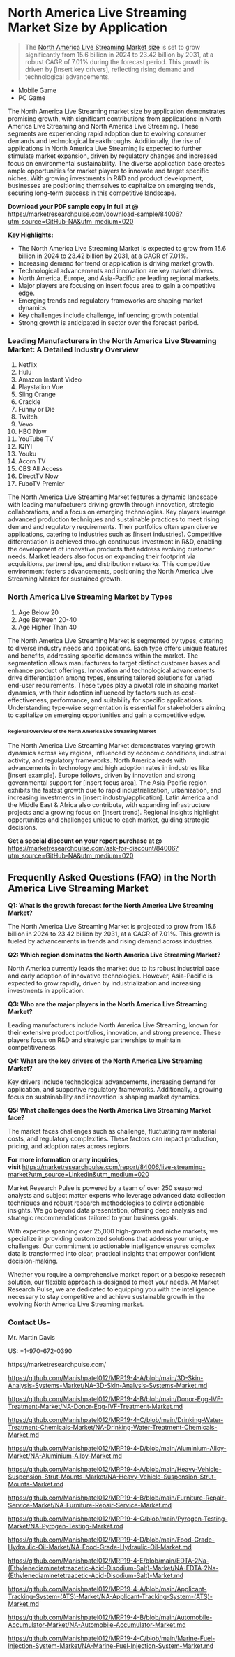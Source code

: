 <h1>North America Live Streaming Market&nbsp;Size by Application</h1><blockquote><p>The <a href="https://marketresearchpulse.com/download-sample/84006?utm_source=GitHub-NA&amp;utm_medium=020">North America Live Streaming Market size</a> is set to grow significantly from 15.6 billion in 2024 to 23.42 billion by 2031, at a robust CAGR of 7.01% during the forecast period. This growth is driven by [insert key drivers], reflecting rising demand and technological advancements.</p></blockquote><ul><li>Mobile Game <li> PC Game</li></ul><p>The North America Live Streaming market size by application demonstrates promising growth, with significant contributions from applications in North America Live Streaming and North America Live Streaming. These segments are experiencing rapid adoption due to evolving consumer demands and technological breakthroughs. Additionally, the rise of applications in North America Live Streaming is expected to further stimulate market expansion, driven by regulatory changes and increased focus on environmental sustainability. The diverse application base creates ample opportunities for market players to innovate and target specific niches. With growing investments in R&D and product development, businesses are positioning themselves to capitalize on emerging trends, securing long-term success in this competitive landscape.</p><p><strong>Download your PDF sample copy in full at @ </strong><a href="https://marketresearchpulse.com/download-sample/84006?utm_source=GitHub-NA&amp;utm_medium=020">https://marketresearchpulse.com/download-sample/84006?utm_source=GitHub-NA&amp;utm_medium=020</a></p><p><strong>Key Highlights: </strong></p><ul><li>The North America Live Streaming Market is expected to grow from 15.6 billion in 2024 to 23.42 billion by 2031, at a CAGR of 7.01%.</li><li>Increasing demand for trend or application is driving market growth.</li><li>Technological advancements and innovation are key market drivers.</li><li>North America, Europe, and Asia-Pacific are leading regional markets.</li><li>Major players are focusing on insert focus area to gain a competitive edge.</li><li>Emerging trends and regulatory frameworks are shaping market dynamics.</li><li>Key challenges include challenge, influencing growth potential.</li><li>Strong growth is anticipated in sector over the forecast period.</li></ul><h3>Leading Manufacturers in the North America Live Streaming Market: A Detailed Industry Overview</h3><ol><li>Netflix</li><li>Hulu</li><li>Amazon Instant Video</li><li>Playstation Vue</li><li>Sling Orange</li><li>Crackle</li><li>Funny or Die</li><li>Twitch</li><li>Vevo</li><li>HBO Now</li><li>YouTube TV</li><li>IQIYI</li><li>Youku</li><li>Acorn TV</li><li>CBS All Access</li><li>DirectTV Now</li><li>FuboTV Premier</li></ol><div class="flex max-w-full flex-col flex-grow"><div class="min-h-8 text-message flex w-full flex-col items-end gap-2 whitespace-normal break-words [.text-message+&amp;]:mt-5" dir="auto" data-message-author-role="assistant" data-message-id="fd8432e4-4910-450d-b182-61b7bfb0a01f" data-message-model-slug="gpt-4o"><div class="flex w-full flex-col gap-1 empty:hidden first:pt-[3px]"><div class="markdown prose w-full break-words dark:prose-invert light"><p>The North America Live Streaming Market features a dynamic landscape with leading manufacturers driving growth through innovation, strategic collaborations, and a focus on emerging technologies. Key players leverage advanced production techniques and sustainable practices to meet rising demand and regulatory requirements. Their portfolios often span diverse applications, catering to industries such as [insert industries]. Competitive differentiation is achieved through continuous investment in R&amp;D, enabling the development of innovative products that address evolving customer needs. Market leaders also focus on expanding their footprint via acquisitions, partnerships, and distribution networks. This competitive environment fosters advancements, positioning the North America Live Streaming Market for sustained growth.</p></div></div></div></div><h3>North America Live Streaming Market by Types</h3><ol><li>Age Below 20 <li> Age Between 20-40 <li> Age Higher Than 40</li></ol><div class="flex max-w-full flex-col flex-grow"><div class="min-h-8 text-message flex w-full flex-col items-end gap-2 whitespace-normal break-words [.text-message+&amp;]:mt-5" dir="auto" data-message-author-role="assistant" data-message-id="084470be-0bb7-4664-bddf-5156b4f41249" data-message-model-slug="gpt-4o-mini"><div class="flex w-full flex-col gap-1 empty:hidden first:pt-[3px]"><div class="markdown prose w-full break-words dark:prose-invert light"><p>The North America Live Streaming Market is segmented by types, catering to diverse industry needs and applications. Each type offers unique features and benefits, addressing specific demands within the market. The segmentation allows manufacturers to target distinct customer bases and enhance product offerings. Innovation and technological advancements drive differentiation among types, ensuring tailored solutions for varied end-user requirements. These types play a pivotal role in shaping market dynamics, with their adoption influenced by factors such as cost-effectiveness, performance, and suitability for specific applications. Understanding type-wise segmentation is essential for stakeholders aiming to capitalize on emerging opportunities and gain a competitive edge.</p></div></div></div></div><h3><span style="font-size: 11px;">Regional Overview of the North America Live Streaming Market</span></h3><div class="flex max-w-full flex-col flex-grow"><div class="min-h-8 text-message flex w-full flex-col items-end gap-2 whitespace-normal break-words [.text-message+&amp;]:mt-5" dir="auto" data-message-author-role="assistant" data-message-id="e9038762-ce64-4e30-91c9-9bd413514231" data-message-model-slug="gpt-4o-mini"><div class="flex w-full flex-col gap-1 empty:hidden first:pt-[3px]"><div class="markdown prose w-full break-words dark:prose-invert light"><p>The North America Live Streaming Market demonstrates varying growth dynamics across key regions, influenced by economic conditions, industrial activity, and regulatory frameworks. North America leads with advancements in technology and high adoption rates in industries like [insert example]. Europe follows, driven by innovation and strong governmental support for [insert focus area]. The Asia-Pacific region exhibits the fastest growth due to rapid industrialization, urbanization, and increasing investments in [insert industry/application]. Latin America and the Middle East &amp; Africa also contribute, with expanding infrastructure projects and a growing focus on [insert trend]. Regional insights highlight opportunities and challenges unique to each market, guiding strategic decisions.</p></div></div></div></div><p><strong>Get a special discount on your report purchase at @ </strong><a href="https://marketresearchpulse.com/ask-for-discount/84006?utm_source=GitHub-NA&amp;utm_medium=020">https://marketresearchpulse.com/ask-for-discount/84006?utm_source=GitHub-NA&amp;utm_medium=020</a></p><h2>Frequently Asked Questions (FAQ) in the North America Live Streaming Market</h2><p><strong>Q1: What is the growth forecast for the North America Live Streaming Market?</strong></p><p>The North America Live Streaming Market is projected to grow from 15.6 billion in 2024 to 23.42 billion by 2031, at a CAGR of 7.01%. This growth is fueled by advancements in trends and rising demand across industries.</p><p><strong>Q2: Which region dominates the North America Live Streaming Market?</strong></p><p>North America currently leads the market due to its robust industrial base and early adoption of innovative technologies. However, Asia-Pacific is expected to grow rapidly, driven by industrialization and increasing investments in application.</p><p><strong>Q3: Who are the major players in the North America Live Streaming Market?</strong></p><p>Leading manufacturers include North America Live Streaming, known for their extensive product portfolios, innovation, and strong presence. These players focus on R&amp;D and strategic partnerships to maintain competitiveness.</p><p><strong>Q4: What are the key drivers of the North America Live Streaming Market?</strong></p><p>Key drivers include technological advancements, increasing demand for application, and supportive regulatory frameworks. Additionally, a growing focus on sustainability and innovation is shaping market dynamics.</p><p><strong>Q5: What challenges does the North America Live Streaming Market face?</strong></p><p>The market faces challenges such as challenge, fluctuating raw material costs, and regulatory complexities. These factors can impact production, pricing, and adoption rates across regions.</p><p><strong>For more information or any inquiries, visit&nbsp;</strong><a href="https://marketresearchpulse.com/report/84006/live-streaming-market?utm_source=Linkedin&utm_medium=020">https://marketresearchpulse.com/report/84006/live-streaming-market?utm_source=Linkedin&utm_medium=020</a></p><p>Market Research Pulse is powered by a team of over 250 seasoned analysts and subject matter experts who leverage advanced data collection techniques and robust research methodologies to deliver actionable insights. We go beyond data presentation, offering deep analysis and strategic recommendations tailored to your business goals.</p><p>With expertise spanning over 25,000 high-growth and niche markets, we specialize in providing customized solutions that address your unique challenges. Our commitment to actionable intelligence ensures complex data is transformed into clear, practical insights that empower confident decision-making.</p><p>Whether you require a comprehensive market report or a bespoke research solution, our flexible approach is designed to meet your needs. At Market Research Pulse, we are dedicated to equipping you with the intelligence necessary to stay competitive and achieve sustainable growth in the evolving North America Live Streaming market.</p><h3><strong>Contact Us-</strong></h3><p>Mr. Martin Davis</p><p>US: +1-970-672-0390</p><p>https://marketresearchpulse.com/</p><p><a href="https://github.com/Manishpatel012/MRP19-4-A/blob/main/3D-Skin-Analysis-Systems-Market/NA-3D-Skin-Analysis-Systems-Market.md">https://github.com/Manishpatel012/MRP19-4-A/blob/main/3D-Skin-Analysis-Systems-Market/NA-3D-Skin-Analysis-Systems-Market.md</a></p><p><a href="https://github.com/Manishpatel012/MRP19-4-B/blob/main/Donor-Egg-IVF-Treatment-Market/NA-Donor-Egg-IVF-Treatment-Market.md">https://github.com/Manishpatel012/MRP19-4-B/blob/main/Donor-Egg-IVF-Treatment-Market/NA-Donor-Egg-IVF-Treatment-Market.md</a></p><p><a href="https://github.com/Manishpatel012/MRP19-4-C/blob/main/Drinking-Water-Treatment-Chemicals-Market/NA-Drinking-Water-Treatment-Chemicals-Market.md">https://github.com/Manishpatel012/MRP19-4-C/blob/main/Drinking-Water-Treatment-Chemicals-Market/NA-Drinking-Water-Treatment-Chemicals-Market.md</a></p><p><a href="https://github.com/Manishpatel012/MRP19-4-D/blob/main/Aluminium-Alloy-Market/NA-Aluminium-Alloy-Market.md">https://github.com/Manishpatel012/MRP19-4-D/blob/main/Aluminium-Alloy-Market/NA-Aluminium-Alloy-Market.md</a></p><p><a href="https://github.com/Manishpatel012/MRP19-4-A/blob/main/Heavy-Vehicle-Suspension-Strut-Mounts-Market/NA-Heavy-Vehicle-Suspension-Strut-Mounts-Market.md">https://github.com/Manishpatel012/MRP19-4-A/blob/main/Heavy-Vehicle-Suspension-Strut-Mounts-Market/NA-Heavy-Vehicle-Suspension-Strut-Mounts-Market.md</a></p><p><a href="https://github.com/Manishpatel012/MRP19-4-B/blob/main/Furniture-Repair-Service-Market/NA-Furniture-Repair-Service-Market.md">https://github.com/Manishpatel012/MRP19-4-B/blob/main/Furniture-Repair-Service-Market/NA-Furniture-Repair-Service-Market.md</a></p><p><a href="https://github.com/Manishpatel012/MRP19-4-C/blob/main/Pyrogen-Testing-Market/NA-Pyrogen-Testing-Market.md">https://github.com/Manishpatel012/MRP19-4-C/blob/main/Pyrogen-Testing-Market/NA-Pyrogen-Testing-Market.md</a></p><p><a href="https://github.com/Manishpatel012/MRP19-4-D/blob/main/Food-Grade-Hydraulic-Oil-Market/NA-Food-Grade-Hydraulic-Oil-Market.md">https://github.com/Manishpatel012/MRP19-4-D/blob/main/Food-Grade-Hydraulic-Oil-Market/NA-Food-Grade-Hydraulic-Oil-Market.md</a></p><p><a href="https://github.com/Manishpatel012/MRP19-4-E/blob/main/EDTA-2Na-(Ethylenediaminetetraacetic-Acid-Disodium-Salt)-Market/NA-EDTA-2Na-(Ethylenediaminetetraacetic-Acid-Disodium-Salt)-Market.md">https://github.com/Manishpatel012/MRP19-4-E/blob/main/EDTA-2Na-(Ethylenediaminetetraacetic-Acid-Disodium-Salt)-Market/NA-EDTA-2Na-(Ethylenediaminetetraacetic-Acid-Disodium-Salt)-Market.md</a></p><p><a href="https://github.com/Manishpatel012/MRP19-4-A/blob/main/Applicant-Tracking-System-(ATS)-Market/NA-Applicant-Tracking-System-(ATS)-Market.md">https://github.com/Manishpatel012/MRP19-4-A/blob/main/Applicant-Tracking-System-(ATS)-Market/NA-Applicant-Tracking-System-(ATS)-Market.md</a></p><p><a href="https://github.com/Manishpatel012/MRP19-4-B/blob/main/Automobile-Accumulator-Market/NA-Automobile-Accumulator-Market.md">https://github.com/Manishpatel012/MRP19-4-B/blob/main/Automobile-Accumulator-Market/NA-Automobile-Accumulator-Market.md</a></p><p><a href="https://github.com/Manishpatel012/MRP19-4-C/blob/main/Marine-Fuel-Injection-System-Market/NA-Marine-Fuel-Injection-System-Market.md">https://github.com/Manishpatel012/MRP19-4-C/blob/main/Marine-Fuel-Injection-System-Market/NA-Marine-Fuel-Injection-System-Market.md</a></p>
